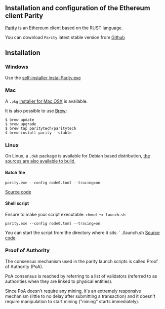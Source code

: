 ## Installation and configuration of the Ethereum client Parity

[Parity](https://github.com/paritytech/parity/wiki) is an Ethereum client based on the RUST language.

You can download ``` Parity ``` latest stable version from [Github](https://github.com/paritytech/parity/releases/latest)

## Installation

### Windows

Use the [self-installer InstallParity.exe](https://github.com/paritytech/parity/releases/latest)

### Mac

A ``` .pkg ``` [installer for Mac OSX](https://github.com/paritytech/parity/releases/latest) is available.


It is also possible to use [Brew](https://brew.sh/):
```
$ brew update
$ brew upgrade
$ brew tap paritytech/paritytech
$ brew install parity --stable
```

### Linux

On Linux, a ``` .deb ``` package is available for Debian based distribution, [the sources are also available to build.](https://github.com/paritytech/parity/releases/latest)

#### Batch file

```
parity.exe --config node0.toml --tracing=on
```
[Source code](https://github.com/Nethereum/Nethereum.Workbooks/blob/9c7088591006f9677e167722d0d2a84f61bd93cc/testchain/parity%20poa/launch.bat)

[//]: # (CJuan> I couldn't run that script, your help is welcome)

#### Shell script

Ensure to make your script executable: ` chmod +x launch.sh `
```
parity.exe --config node0.toml --tracing=on
```
You can start the script from the directory where it sits: ` ./launch.sh
[Source code](https://github.com/Nethereum/Nethereum.Workbooks/blob/9c7088591006f9677e167722d0d2a84f61bd93cc/testchain/parity%20poa/launch.sh)


### Proof of Authority

The consensus mechanism used in the parity launch scripts is called Proof of Authority (PoA).

PoA consensus is reached by referring to a list of validators (referred to as authorities when they are linked to physical entities).

Since PoA doesn't require any mining, it's an extremely responsive mechanism (little to no delay after submitting a transaction) and it doesn't require manipulation to start mining ("mining" starts immediately).

